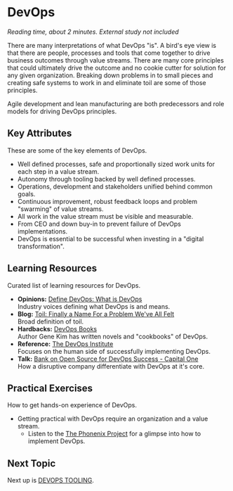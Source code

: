 # DevOps
*Reading time, about 2 minutes. External study not included*

There are many interpretations of what DevOps "is". A bird's eye view is that there are people, processes and tools that come together to drive business outcomes through value streams. There are many core principles that could ultimately drive the outcome and no cookie cutter for solution for any given organization. Breaking down problems in to small pieces and creating safe systems to work in and eliminate toil are some of those principles. 

Agile development and lean manufacturing are both predecessors and role models for driving DevOps principles.

## Key Attributes
These are some of the key elements of DevOps.

- Well defined processes, safe and proportionally sized work units for each step in a value stream.
- Autonomy through tooling backed by well defined processes.
- Operations, development and stakeholders unified behind common goals.
- Continuous improvement, robust feedback loops and problem "swarming" of value streams.
- All work in the value stream must be visible and measurable.
- From CEO and down buy-in to prevent failure of DevOps implementations. 
- DevOps is essential to be successful when investing in a "digital transformation".

## Learning Resources
Curated list of learning resources for DevOps.

- **Opinions:** [Define DevOps: What is DevOps](http://www.itskeptic.org/content/define-devops)<br />
  Industry voices defining what DevOps is and means.
- **Blog:** [Toil: Finally a Name For a Problem We've All Felt](https://www.rundeck.com/blog/toil-finally-a-name-for-a-problem)<br />
  Broad definition of toil.
- **Hardbacks:** [DevOps Books](https://itrevolution.com/devops-books/)<br />
  Author Gene Kim has written novels and "cookbooks" of DevOps.
- **Reference:** [The DevOps Institute](https://devopsinstitute.com/)<br />
  Focuses on the human side of successfully implementing DevOps.
- **Talk:** [Bank on Open Source for DevOps Success - Capital One](https://www.youtube.com/watch?v=CTDx627FRVg)<br />
  How a disruptive company differentiate with DevOps at it's core.

## Practical Exercises
How to get hands-on experience of DevOps.

- Getting practical with DevOps require an organization and a value stream. 
  - Listen to the [The Phonenix Project](https://soundcloud.com/itrevolution/sets/the-phoenix-project-part-2) for a glimpse into how to implement DevOps.

## Next Topic
Next up is [DEVOPS TOOLING](DEVOPS_TOOLING.md).
